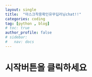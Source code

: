 ```yaml
---
layout: single
title:  "마스크착용확인유무딥러닝chat!!"
categories: coding
tag: [python , blog]
# toc: true
author_profile: false
# sidebar:
#   nav: docs
---
```




# 시작버튼을 클릭하세요


<!-- <!DOCTYPE html> -->
<html lang="en">
<head>
    <meta charset="UTF-8">
    <meta name="viewport" content="width=device-width, initial-scale=1.0">
    <title>Mask Detection</title>
    <style>
        #container {
        display: flex;
        flex-direction: column;
        align-items: center;
        }

        #label-container {
            margin-top: 20px;
            font-size: 24px;
            font-weight: bold;
        }

        #video-container {
            margin-top: 300px;
            width: 350px;
            height: auto;
            background-color: black;
            display: none; /* 초기 상태에서 숨김 */
        }

        video {
            width: 100%;
            height: 100%;
        }

        #button-container {
            margin-top: 20px;
            display: flex;
            gap: 20px;
        }

        button {
            padding: 10px 20px;
            font-size: 16px;
            color: white;
            background-color: #007bff;
            border: none;
            border-radius: 5px;
            cursor: pointer;
        }

        button:disabled {
            background-color: #555;
        }
    </style>
</head>
<body>
<div id="container">
    <div id="label-container">마스크 착용 여부를 확인 중...</div>
    <div id="video-container">
        <video id="webcam" autoplay></video>
    </div>
    <div id="button-container">
        <button id="startBtn">시작</button>
        <button id="stopBtn" disabled>정지</button>
    </div>
</div>

    <script src="https://cdn.jsdelivr.net/npm/@tensorflow/tfjs@1.3.1/dist/tf.min.js"></script>
    <script src="https://cdn.jsdelivr.net/npm/@teachablemachine/image@0.8/dist/teachablemachine-image.min.js"></script>

    <script>
        const URL = "https://imaikim.github.io/my_model/";  // 모델 URL
        let model, maxPredictions;

        // 모델 로드 함수
        async function loadModel() {
            const modelURL = URL + "model.json";
            const metadataURL = URL + "metadata.json";
            model = await tmImage.load(modelURL, metadataURL);
            maxPredictions = model.getTotalClasses();
        }

        // 웹캠 시작 함수
        async function startWebcam() {
            const videoElement = document.getElementById('webcam');
            try {
                const stream = await navigator.mediaDevices.getUserMedia({ video: true });
                videoElement.srcObject = stream;
                videoElement.style.display = 'block';

                document.getElementById('video-container').style.display = 'block';
                document.getElementById('label-container').style.display = 'block';
                document.getElementById('startBtn').disabled = true;
                document.getElementById('stopBtn').disabled = false;

                predictLoop(videoElement);
            } catch (err) {
                alert('웹캠 접근이 거부되었습니다. 권한을 확인해주세요.');
            }
        }

        // 실시간 예측 루프
        async function predictLoop(videoElement) {
            while (!document.getElementById('stopBtn').disabled) {
                const prediction = await model.predict(videoElement);
                let highestProb = 0;
                let resultText = "";

                prediction.forEach(pred => {
                    if (pred.probability > highestProb) {
                        highestProb = pred.probability;
                        resultText = `${pred.className}: ${(highestProb * 100).toFixed(2)}%`;
                    }
                });

                // 결과를 화면 상단에 표시
                const label = document.getElementById('label-container');
                label.innerHTML = resultText;

                await new Promise(resolve => setTimeout(resolve, 100)); // 예측 주기 조정
            }
        }

        // 웹캠 정지 함수
        function stopWebcam() {
            const videoElement = document.getElementById('webcam');
            const stream = videoElement.srcObject;

            if (stream) {
                const tracks = stream.getTracks();
                tracks.forEach(track => track.stop());
            }

            videoElement.srcObject = null;
            videoElement.style.display = 'none';

            document.getElementById('video-container').style.display = 'none';
            document.getElementById('label-container').innerHTML = "마스크 착용 여부를 확인 중...";
            document.getElementById('startBtn').disabled = false;
            document.getElementById('stopBtn').disabled = true;
        }

        // 버튼 이벤트 핸들러
        document.getElementById('startBtn').addEventListener('click', async () => {
            if (!model) await loadModel();
            await startWebcam();
        });

        document.getElementById('stopBtn').addEventListener('click', stopWebcam);
    </script>
</body>
</html>





































